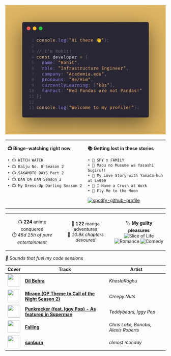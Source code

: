 <div align="center">

![intro](images/intro.png)

</div>

<div align="center">

<table>
<tr>
<td width="50%" valign="top">

**📺 Binge-watching right now**
```
• 📺 WITCH WATCH
• 📺 Kaiju No. 8 Season 2
• 📺 SAKAMOTO DAYS Part 2
• 📺 DAN DA DAN Season 2
• 📺 My Dress-Up Darling Season 2
```

</td>
<td width="50%" valign="top">

**📚 Getting lost in these stories**
```
• 📖 SPY x FAMILY
• 📖 Maou no Musume wa Yasashi Sugiru!!
• 📖 My Love Story with Yamada-kun at Lv999
• 📖 I Have a Crush at Work
• 📖 Fly Me to the Moon
```

[![spotify-github-profile](https://spotify-github-profile.kittinanx.com/api/view?uid=infernapexavier&cover_image=true&theme=novatorem&show_offline=true&background_color=121212&interchange=false&bar_color=53b14f&bar_color_cover=true)](https://spotify-github-profile.kittinanx.com/api/view?uid=infernapexavier&redirect=true)

</td>
</tr>
</table>

</div>

<div align="center">

<table>
<tr>
<td align="center" width="33%">

📺 **224** anime conquered  
⏱️ *46d 15h of pure entertainment*

</td>
<td align="center" width="33%">

📖 **122** manga adventures  
📄 *10.9k chapters devoured*

</td>
<td align="center" width="33%">

🏷️ **My guilty pleasures**  
![Slice of Life](https://img.shields.io/badge/Slice%20of%20Life-purple?style=flat-square) ![Romance](https://img.shields.io/badge/Romance-purple?style=flat-square) ![Comedy](https://img.shields.io/badge/Comedy-purple?style=flat-square) 

</td>
</tr>
</table>

</div>

*🎵 Sounds that fuel my code sessions*

| Cover | Track | Artist |
|-------|-------|--------|
<img src="https://i.scdn.co/image/ab67616d0000b273e7d1d9a89fbd0ed82571c26b" width="40" height="40" style="border-radius: 4px;"> | **[Dil Behra](https://open.spotify.com/track/6CNvkLUbOVTTwvtyAEPtmR)** | *KhoslaRaghu*
<img src="https://i.scdn.co/image/ab67616d0000b27365be90eeef17d56739f00906" width="40" height="40" style="border-radius: 4px;"> | **[Mirage (OP Theme to Call of the Night Season 2)](https://open.spotify.com/track/3GVNp2UgIp2TN3ra67cxdg)** | *Creepy Nuts*
<img src="https://i.scdn.co/image/ab67616d0000b273f678cc7a20b3da4d95f99f06" width="40" height="40" style="border-radius: 4px;"> | **[Punkrocker (feat. Iggy Pop) - As featured in Superman](https://open.spotify.com/track/7yHRmaBkHKXKJmS1xMzicZ)** | *Teddybears, Iggy Pop*
<img src="https://i.scdn.co/image/ab67616d0000b273eef1231340b1f14dde4816f0" width="40" height="40" style="border-radius: 4px;"> | **[Falling](https://open.spotify.com/track/5LRyR8eIg7fSlH3GsdFqEi)** | *Chris Lake, Bonobo, Alexis Roberts*
<img src="https://i.scdn.co/image/ab67616d0000b273aa21e4d3d70419011eac3ccc" width="40" height="40" style="border-radius: 4px;"> | **[sunburn](https://open.spotify.com/track/5Q9hC6Z25FeRL9xjJIrIwQ)** | *almost monday*